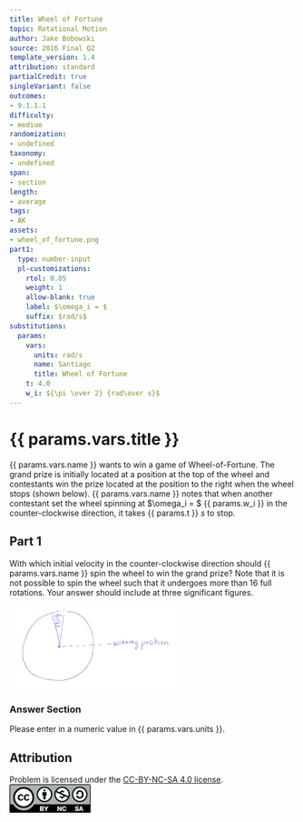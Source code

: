 ```yaml
---
title: Wheel of Fortune
topic: Rotational Motion
author: Jake Bobowski
source: 2016 Final Q2
template_version: 1.4
attribution: standard
partialCredit: true
singleVariant: false
outcomes:
- 9.1.1.1
difficulty:
- medium
randomization:
- undefined
taxonomy:
- undefined
span:
- section
length:
- average
tags:
- AK
assets:
- wheel_of_fortune.png
part1:
  type: number-input
  pl-customizations:
    rtol: 0.05
    weight: 1
    allow-blank: true
    label: $\omega_i = $
    suffix: $rad/s$
substitutions:
  params:
    vars:
      units: rad/s
      name: Santiago
      title: Wheel of Fortune
    t: 4.0
    w_i: ${\pi \over 2} {rad\over s}$
---
```

# {{ params.vars.title }}
{{ params.vars.name }} wants to win a game of Wheel-of-Fortune.
The grand prize is initially located at a position at the top of the wheel and contestants win the prize located at the position to the right when the wheel stops (shown below).
{{ params.vars.name }} notes that when another contestant set the wheel spinning at $\omega_i = $ {{ params.w_i }} in the counter-clockwise direction, it takes {{ params.t }} $s$ to stop.

## Part 1

With which initial velocity in the counter-clockwise direction should {{ params.vars.name }} spin the wheel to win the grand prize? Note that it is not possible to spin the wheel such that it undergoes more than 16 full rotations. Your answer should include at three significant figures.

<img src="wheel_of_fortune.png" alt="Image of a wheel showing the prize to be at the top (0 degrees) and the winning section to be on the right (90 degrees clockwise)." width=300>

### Answer Section

Please enter in a numeric value in {{ params.vars.units }}.

## Attribution

Problem is licensed under the [CC-BY-NC-SA 4.0 license](https://creativecommons.org/licenses/by-nc-sa/4.0/).<br> ![The Creative Commons 4.0 license requiring attribution-BY, non-commercial-NC, and share-alike-SA license.](https://raw.githubusercontent.com/firasm/bits/master/by-nc-sa.png)